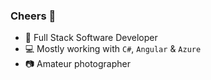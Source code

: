 ### Cheers 👋

- :construction_worker: Full Stack Software Developer
- :computer: Mostly working with `C#`, `Angular` & `Azure`
- :camera: Amateur photographer
